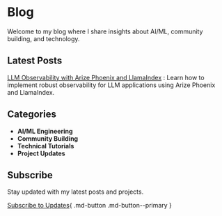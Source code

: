 # Blog

Welcome to my blog where I share insights about AI/ML, community building, and technology.

## Latest Posts

[LLM Observability with Arize Phoenix and LlamaIndex](./posts/llm-observability.md)
: Learn how to implement robust observability for LLM applications using Arize Phoenix and LlamaIndex.

## Categories

- **AI/ML Engineering**
- **Community Building**
- **Technical Tutorials**
- **Project Updates**

## Subscribe

Stay updated with my latest posts and projects.

[Subscribe to Updates](https://github.com/cmagganas){ .md-button .md-button--primary }
